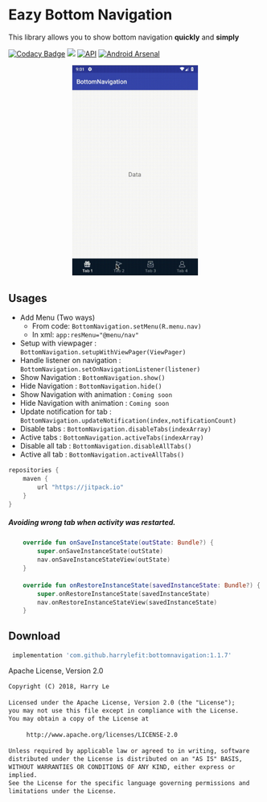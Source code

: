 # Eazy Bottom Navigation
This library allows you to show bottom navigation **quickly** and **simply**

[![Codacy Badge](https://api.codacy.com/project/badge/Grade/bfbc1609da414e51a70057b4757089e5)](https://www.codacy.com/app/harryle-fit/bottomnavigation?utm_source=github.com&amp;utm_medium=referral&amp;utm_content=harrylefit/bottomnavigation&amp;utm_campaign=Badge_Grade)
[![](https://jitpack.io/v/harrylefit/bottomnavigation.svg)](https://jitpack.io/#harrylefit/bottomnavigation)
[![API](https://img.shields.io/badge/API-19%2B-brightgreen.svg?style=flat)](https://android-arsenal.com/api?level=19)
[![Android Arsenal](https://img.shields.io/badge/Android%20Arsenal-Bottom%20Navigation-brightgreen.svg?style=flat)](https://android-arsenal.com/details/1/7352)


<p align="center"><a href="https://github.com/harrylefit/bottomnavigation" target="_blank"><img width="250"src="raw/example.gif"></a></p>

Usages
------
- Add Menu (Two ways)
    - From code: `BottomNavigation.setMenu(R.menu.nav)`
    - In xml: `app:resMenu="@menu/nav"`
- Setup with viewpager : `BottomNavigation.setupWithViewPager(ViewPager)`
- Handle listener on navigation : `BottomNavigation.setOnNavigationListener(listener)`
- Show Navigation : `BottomNavigation.show()`
- Hide Navigation : `BottomNavigation.hide()`
- Show Navigation with animation : `Coming soon`
- Hide Navigation with animation  : `Coming soon`
- Update notification for tab : `BottomNavigation.updateNotification(index,notificationCount)`
- Disable tabs : `BottomNavigation.disableTabs(indexArray)`
- Active tabs : `BottomNavigation.activeTabs(indexArray)`
- Disable all tab : `BottomNavigation.disableAllTabs()`
- Active all tab : `BottomNavigation.activeAllTabs()`

```groovy
repositories {
    maven {
        url "https://jitpack.io"
    }
}
```


#####  Avoiding wrong tab when activity was restarted.
```kotlin
    override fun onSaveInstanceState(outState: Bundle?) {
        super.onSaveInstanceState(outState)
        nav.onSaveInstanceStateView(outState)
    }

    override fun onRestoreInstanceState(savedInstanceState: Bundle?) {
        super.onRestoreInstanceState(savedInstanceState)
        nav.onRestoreInstanceStateView(savedInstanceState)
    }
```


Download
--------

```groovy
 implementation 'com.github.harrylefit:bottomnavigation:1.1.7'
```


Apache License, Version 2.0


    Copyright (C) 2018, Harry Le

    Licensed under the Apache License, Version 2.0 (the "License");
    you may not use this file except in compliance with the License.
    You may obtain a copy of the License at

         http://www.apache.org/licenses/LICENSE-2.0

    Unless required by applicable law or agreed to in writing, software
    distributed under the License is distributed on an "AS IS" BASIS,
    WITHOUT WARRANTIES OR CONDITIONS OF ANY KIND, either express or implied.
    See the License for the specific language governing permissions and
    limitations under the License.
